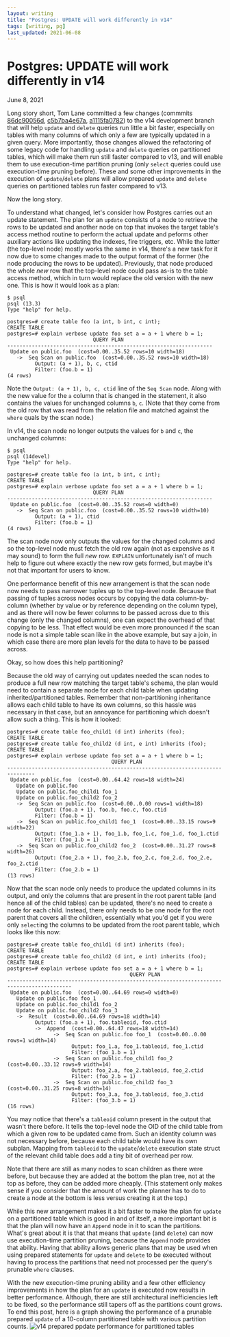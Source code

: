 ```yaml
---
layout: writing
title: "Postgres: UPDATE will work differently in v14"
tags: [writing, pg]
last_updated: 2021-06-08
---
```

# Postgres: UPDATE will work differently in v14

June 8, 2021

Long story short, Tom Lane committed a few changes
(commmits [86dc90056d](https://git.postgresql.org/gitweb/?p=postgresql.git;a=commit;h=86dc90056d),
[c5b7ba4e67a](https://git.postgresql.org/gitweb/?p=postgresql.git;a=commit;h=c5b7ba4e67a),
[a1115fa0782](https://git.postgresql.org/gitweb/?p=postgresql.git;a=commit;h=a1115fa0782))
to the v14 development branch that will help `update` and `delete` queries run
little a bit faster, especially on tables with many columns of which only a few are
typically updated in a given query. More importantly, those changes allowed the
refactoring of some legacy code for handling `update` and `delete` queries on
partitioned tables, which will make them run still faster compared to v13, and
will enable them to use execution-time partition pruning (only `select` queries
could use execution-time pruning before).  These and some other improvements in
the execution of `update`/`delete` plans will allow prepared `update` and `delete`
queries on partitioned tables run faster compared to v13.

Now the long story.

To understand what changed, let's consider how Postgres carries out
an update statement. The plan for an `update` consists of a node to retrieve the
rows to be updated and another node on top that invokes the target table's
access method routine to perform the actual update and peforms other auxiliary
actions like updating the indexes, fire triggers, etc.  While the latter (the
top-level node) mostly works the same in v14, there's a new task for it now due
to some changes made to the output format of the former (the node producing the
rows to be updated).  Previously, that node produced the whole *new* row that
the top-level node could pass as-is to the table access method, which in turn
would replace the old version with the new one.  This is how it would look as
a plan:


```
$ psql
psql (13.3)
Type "help" for help.

postgres=# create table foo (a int, b int, c int);
CREATE TABLE
postgres=# explain verbose update foo set a = a + 1 where b = 1;
                            QUERY PLAN
-------------------------------------------------------------------
 Update on public.foo  (cost=0.00..35.52 rows=10 width=18)
   ->  Seq Scan on public.foo  (cost=0.00..35.52 rows=10 width=18)
         Output: (a + 1), b, c, ctid
         Filter: (foo.b = 1)
(4 rows)
```

Note the `Output: (a + 1), b, c, ctid` line of the `Seq Scan` node.  Along with
the new value for the `a` column that is changed in the statement, it also
contains the values for unchanged columns `b`, `c`.  (Note that they come from
the old row that was read from the relation file and matched against the
`where` quals by the scan node.)

In v14, the scan node no longer outputs the values for `b` and `c`, the unchanged
columns:

```
$ psql
psql (14devel)
Type "help" for help.

postgres=# create table foo (a int, b int, c int);
CREATE TABLE
postgres=# explain verbose update foo set a = a + 1 where b = 1;
                            QUERY PLAN
-------------------------------------------------------------------
 Update on public.foo  (cost=0.00..35.52 rows=0 width=0)
   ->  Seq Scan on public.foo  (cost=0.00..35.52 rows=10 width=10)
         Output: (a + 1), ctid
         Filter: (foo.b = 1)
(4 rows)
```

The scan node now only outputs the values for the changed columns and so the
top-level node must fetch the old row again (not as expensive as it may sound)
to form the full *new* row.  `EXPLAIN` unfortunately isn't of much help to
figure out where exactly the new row gets formed, but maybe it's not that
important for users to know.

One performance benefit of this new arrangement is that the scan node now
needs to pass narrower tuples up to the top-level node.  Because that passing of
tuples across nodes occurs by copying the data column-by-column (whether by
value or by reference depending on the column type), and as there will now be fewer
columns to be passed across due to this change (only the changed columns), one
can expect the overhead of that copying to be less.  That effect would be even
more pronounced if the scan node is not a simple table scan like in the above
example, but say a join, in which case there are more plan levels for the data
to have to be passed across.

Okay, so how does this help partitioning?

Because the old way of carrying out updates needed the scan nodes to produce
a full new row matching the target table's schema, the plan would need to
contain a separate node for each child table when updating inherited/partitioned
tables.  Remember that non-partitioning inheritance allows each child table to
have its own columns, so this hassle was necessary in that case, but an
annoyance for partitioning which doesn't allow such a thing.  This is how it
looked:

```
postgres=# create table foo_child1 (d int) inherits (foo);
CREATE TABLE
postgres=# create table foo_child2 (d int, e int) inherits (foo);
CREATE TABLE
postgres=# explain verbose update foo set a = a + 1 where b = 1;
                                  QUERY PLAN
-------------------------------------------------------------------------------
 Update on public.foo  (cost=0.00..64.42 rows=18 width=24)
   Update on public.foo
   Update on public.foo_child1 foo_1
   Update on public.foo_child2 foo_2
   ->  Seq Scan on public.foo  (cost=0.00..0.00 rows=1 width=18)
         Output: (foo.a + 1), foo.b, foo.c, foo.ctid
         Filter: (foo.b = 1)
   ->  Seq Scan on public.foo_child1 foo_1  (cost=0.00..33.15 rows=9 width=22)
         Output: (foo_1.a + 1), foo_1.b, foo_1.c, foo_1.d, foo_1.ctid
         Filter: (foo_1.b = 1)
   ->  Seq Scan on public.foo_child2 foo_2  (cost=0.00..31.27 rows=8 width=26)
         Output: (foo_2.a + 1), foo_2.b, foo_2.c, foo_2.d, foo_2.e, foo_2.ctid
         Filter: (foo_2.b = 1)
(13 rows)
```

Now that the scan node only needs to produce the updated columns in its
output, and only the columns that are present in the root parent table
(and hence all of the child tables) can be updated, there's no need to
create a node for each child.  Instead, there only needs to be one node
for the root parent that covers all the children, essentially what you'd
get if you were only `select`ing the columns to be updated from the root
parent table, which looks like this now:

```
postgres=# create table foo_child1 (d int) inherits (foo);
CREATE TABLE
postgres=# create table foo_child2 (d int, e int) inherits (foo);
CREATE TABLE
postgres=# explain verbose update foo set a = a + 1 where b = 1;
                                        QUERY PLAN
-------------------------------------------------------------------------------------------
 Update on public.foo  (cost=0.00..64.69 rows=0 width=0)
   Update on public.foo foo_1
   Update on public.foo_child1 foo_2
   Update on public.foo_child2 foo_3
   ->  Result  (cost=0.00..64.69 rows=18 width=14)
         Output: (foo.a + 1), foo.tableoid, foo.ctid
         ->  Append  (cost=0.00..64.47 rows=18 width=14)
               ->  Seq Scan on public.foo foo_1  (cost=0.00..0.00 rows=1 width=14)
                     Output: foo_1.a, foo_1.tableoid, foo_1.ctid
                     Filter: (foo_1.b = 1)
               ->  Seq Scan on public.foo_child1 foo_2  (cost=0.00..33.12 rows=9 width=14)
                     Output: foo_2.a, foo_2.tableoid, foo_2.ctid
                     Filter: (foo_2.b = 1)
               ->  Seq Scan on public.foo_child2 foo_3  (cost=0.00..31.25 rows=8 width=14)
                     Output: foo_3.a, foo_3.tableoid, foo_3.ctid
                     Filter: (foo_3.b = 1)
(16 rows)
```

You may notice that there's a `tableoid` column present in the output that
wasn't there before.  It tells the top-level node the OID of the child
table from which a given row to be updated came from.  Such an identity
column was not necessary before, because each child table would have its own
subplan.  Mapping from `tableoid` to the `update`/`delete` execution state
struct of the relevant child table does add a tiny bit of overhead per row.

Note that there are still as many nodes to scan children as there were before,
but because they are added at the bottom the plan tree, not at the top as
before, they can be added more cheaply.  (This statement only makes sense
if you consider that the amount of work the planner has to do to create a
node at the bottom is less versus creating it at the top.)

While this new arrangement makes it a bit faster to make the plan for `update`
on a partitioned table which is good in and of itself, a more important bit is that
the plan will now have an `Append` node in it to scan the partitions.  What's great
about it is that that means that `update` (and `delete`) can now use execution-time
partition pruning, because the `Append` node provides that ability. Having that ability
allows generic plans that may be used when using prepared statements for `update` and
`delete` to be executed without having to process the partitions that need not
processed per the query's prunable `where` clauses.

With the new execution-time pruning ability and a few other efficiency improvements
in how the plan for an `update` is executed now results in better performance.
Although, there are still architectural inefficiencies left to be fixed, so the
performance still tapers off as the partitions count grows.  To end this post,
here is a graph showing the performance of a prunable prepared `update` of a 10-column
partitioned table with various partition counts.
![v14 prepared ppdate performance for partitioned tables](https://s3-ap-northeast-1.amazonaws.com/amitlan.com/files/pg14-update-perf-partitions.png)
